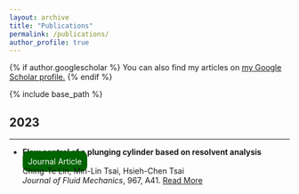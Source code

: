 ```yaml
---
layout: archive
title: "Publications"
permalink: /publications/
author_profile: true
---
```


{% if author.googlescholar %}
  You can also find my articles on <u><a href="{{author.googlescholar}}">my Google Scholar profile</a>.</u>
{% endif %}

{% include base_path %}

## 2023
---
- **Flow control of a plunging cylinder based on resolvent analysis**
  <span style="border-radius: 10px; background-color: #006400; color: #FAFAFA; padding: 10px;">Journal Article
  </span>  
  Ching-Te Lin, Min-Lin Tsai, Hsieh-Chen Tsai  
  *Journal of Fluid Mechanics*, 967, A41. <a href="https://doi:10.1017/jfm.2023.526" target="_blank">Read More</a>
  

